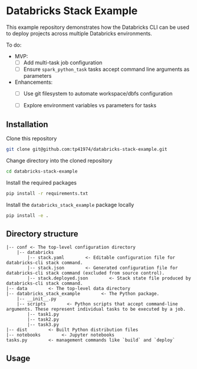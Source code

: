 # Databricks Stack Example

This example repository demonstrates how the Databricks CLI can be used
to deploy projects across multiple Databricks environments.

To do:

- MVP:
    - [ ] Add multi-task job configuration
    - [ ] Ensure `spark_python_task` tasks accept command line arguments as parameters
- Enhancements:
    - [ ] Use git filesystem to automate workspace/dbfs configuration
    - [ ] Explore environment variables vs parameters for tasks


## Installation

Clone this repository

```sh
git clone git@github.com:tp41974/databricks-stack-example.git
```

Change directory into the cloned repository

```sh
cd databricks-stack-example
```

Install the required packages

```sh
pip install -r requirements.txt
```

Install the `databricks_stack_example` package locally

```sh
pip install -e .
```

## Directory structure

```
|-- conf <- The top-level configuration directory
    |-- databricks
        |-- stack.yaml        <- Editable configuration file for databricks-cli stack command.
        |-- stack.json        <- Generated configuration file for databricks-cli stack command (excluded from source control).
        |-- stack.deployed.json        <- Stack state file produced by databricks-cli stack command.
|-- data        <- The top-level data directory
|-- databricks_stack_example        <- The Python package.
    |-- __init__.py
    |-- scripts        <- Python scripts that accept command-line arguments. These represent individual tasks to be executed by a job.
        |-- task1.py
        |-- task2.py
        |-- task3.py
|-- dist        <- Built Python distribution files
|-- notebooks        <- Jupyter notebooks
tasks.py        <- management commands like `build` and `deploy`
```

## Usage
